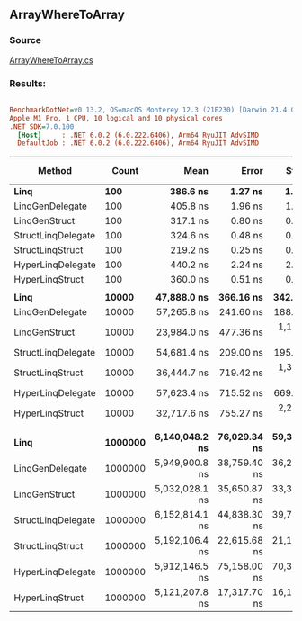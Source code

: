 ﻿## ArrayWhereToArray

### Source
[ArrayWhereToArray.cs](../../LinqGen.Benchmarks/Cases/ArrayWhereToArray.cs)

### Results:
``` ini

BenchmarkDotNet=v0.13.2, OS=macOS Monterey 12.3 (21E230) [Darwin 21.4.0]
Apple M1 Pro, 1 CPU, 10 logical and 10 physical cores
.NET SDK=7.0.100
  [Host]     : .NET 6.0.2 (6.0.222.6406), Arm64 RyuJIT AdvSIMD
  DefaultJob : .NET 6.0.2 (6.0.222.6406), Arm64 RyuJIT AdvSIMD


```
|             Method |   Count |           Mean |        Error |       StdDev | Ratio | RatioSD |     Gen0 |     Gen1 |     Gen2 | Allocated | Alloc Ratio |
|------------------- |-------- |---------------:|-------------:|-------------:|------:|--------:|---------:|---------:|---------:|----------:|------------:|
|               **Linq** |     **100** |       **386.6 ns** |      **1.27 ns** |      **1.19 ns** |  **1.00** |    **0.00** |   **0.3519** |        **-** |        **-** |     **736 B** |        **1.00** |
|    LinqGenDelegate |     100 |       405.8 ns |      1.96 ns |      1.73 ns |  1.05 |    0.01 |   0.1144 |        - |        - |     240 B |        0.33 |
|      LinqGenStruct |     100 |       317.1 ns |      0.80 ns |      0.75 ns |  0.82 |    0.00 |   0.1144 |        - |        - |     240 B |        0.33 |
| StructLinqDelegate |     100 |       324.6 ns |      0.48 ns |      0.45 ns |  0.84 |    0.00 |   0.1450 |        - |        - |     304 B |        0.41 |
|   StructLinqStruct |     100 |       219.2 ns |      0.25 ns |      0.20 ns |  0.57 |    0.00 |   0.1147 |        - |        - |     240 B |        0.33 |
|  HyperLinqDelegate |     100 |       440.2 ns |      2.24 ns |      2.10 ns |  1.14 |    0.01 |   0.1144 |        - |        - |     240 B |        0.33 |
|    HyperLinqStruct |     100 |       360.0 ns |      0.51 ns |      0.42 ns |  0.93 |    0.00 |   0.1144 |        - |        - |     240 B |        0.33 |
|                    |         |                |              |              |       |         |          |          |          |           |             |
|               **Linq** |   **10000** |    **47,888.0 ns** |    **366.16 ns** |    **342.51 ns** |  **1.00** |    **0.00** |  **25.4517** |        **-** |        **-** |   **53576 B** |        **1.00** |
|    LinqGenDelegate |   10000 |    57,265.8 ns |    241.60 ns |    188.62 ns |  1.20 |    0.01 |   9.5825 |        - |        - |   20160 B |        0.38 |
|      LinqGenStruct |   10000 |    23,984.0 ns |    477.36 ns |  1,197.59 ns |  0.49 |    0.02 |   9.6130 |        - |        - |   20160 B |        0.38 |
| StructLinqDelegate |   10000 |    54,681.4 ns |    209.00 ns |    195.50 ns |  1.14 |    0.01 |   9.5825 |        - |        - |   20224 B |        0.38 |
|   StructLinqStruct |   10000 |    36,444.7 ns |    719.42 ns |  1,386.08 ns |  0.75 |    0.03 |   9.5215 |        - |        - |   20160 B |        0.38 |
|  HyperLinqDelegate |   10000 |    57,623.4 ns |    715.52 ns |    669.30 ns |  1.20 |    0.02 |   9.5215 |        - |        - |   20160 B |        0.38 |
|    HyperLinqStruct |   10000 |    32,717.6 ns |    755.27 ns |  2,226.94 ns |  0.70 |    0.06 |   9.5215 |        - |        - |   20160 B |        0.38 |
|                    |         |                |              |              |       |         |          |          |          |           |             |
|               **Linq** | **1000000** | **6,140,048.2 ns** | **76,029.34 ns** | **59,358.71 ns** |  **1.00** |    **0.00** | **578.1250** | **531.2500** | **523.4375** | **4099427 B** |        **1.00** |
|    LinqGenDelegate | 1000000 | 5,949,900.8 ns | 38,759.40 ns | 36,255.57 ns |  0.97 |    0.01 | 140.6250 | 140.6250 | 140.6250 | 2001000 B |        0.49 |
|      LinqGenStruct | 1000000 | 5,032,028.1 ns | 35,650.87 ns | 33,347.85 ns |  0.82 |    0.01 | 117.1875 | 117.1875 | 117.1875 | 2000986 B |        0.49 |
| StructLinqDelegate | 1000000 | 6,152,814.1 ns | 44,838.30 ns | 39,747.98 ns |  1.00 |    0.01 | 101.5625 | 101.5625 | 101.5625 | 2001520 B |        0.49 |
|   StructLinqStruct | 1000000 | 5,192,106.4 ns | 22,615.68 ns | 21,154.72 ns |  0.85 |    0.01 | 164.0625 | 164.0625 | 164.0625 | 2001074 B |        0.49 |
|  HyperLinqDelegate | 1000000 | 5,912,146.5 ns | 75,158.00 ns | 70,302.84 ns |  0.96 |    0.00 | 101.5625 | 101.5625 | 101.5625 | 2001050 B |        0.49 |
|    HyperLinqStruct | 1000000 | 5,121,207.8 ns | 17,317.70 ns | 16,198.98 ns |  0.83 |    0.01 | 187.5000 | 187.5000 | 187.5000 | 2001162 B |        0.49 |
